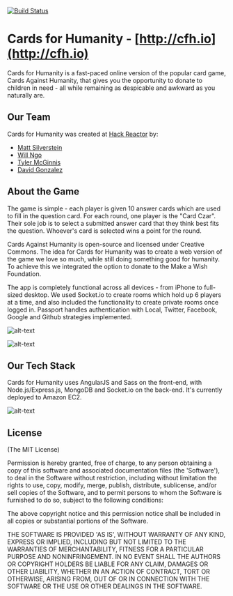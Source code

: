 [![Build Status](https://travis-ci.org/andela/nazgul-cfh.svg?branch=develop)](https://travis-ci.org/andela/nazgul-cfh)

# Cards for Humanity - [http://cfh.io](http://cfh.io)

Cards for Humanity is a fast-paced online version of the popular card game, Cards Against Humanity, that gives you the opportunity to donate to children in need - all while remaining as despicable and awkward as you naturally are.

## Our Team

Cards for Humanity was created at [Hack Reactor](http://www.hackreactor.com) by:

* [Matt Silverstein](http://www.mattsilverstein.com/)
* [Will Ngo](https://mrngoitall.net)
* [Tyler McGinnis](http://www.tylermcginnis.com)
* [David Gonzalez](http://www.truthyfalsy.com)

## About the Game

The game is simple - each player is given 10 answer cards which are used to fill in the question card. For each round, one player is the "Card Czar". Their sole job is to select a submitted answer card that they think best fits the question. Whoever's card is selected wins a point for the round.

Cards Against Humanity is open-source and licensed under Creative Commons. The idea for Cards for Humanity was to create a web version of the game we love so much, while still doing something good for humanity. To achieve this we integrated the option to donate to the Make a Wish Foundation.

The app is completely functional across all devices - from iPhone to full-sized desktop. We used Socket.io to create rooms which hold up 6 players at a time, and also included the functionality to create private rooms once logged in. Passport handles authentication with Local, Twitter, Facebook, Google and Github strategies implemented.

![alt-text](https://dl.dropboxusercontent.com/u/7390609/CFHforGit.png 'Cards for Humanity views')

![alt-text](http://www.tylermcginnis.com/images/cfh3.png 'Desktop with Cards')

## Our Tech Stack

Cards for Humanity uses AngularJS and Sass on the front-end, with Node.js/Express.js, MongoDB and Socket.io on the back-end. It's currently deployed to Amazon EC2.

![alt-text](https://dl.dropboxusercontent.com/u/7390609/tech.png 'Tech Stack Overview')

## License

(The MIT License)

Permission is hereby granted, free of charge, to any person obtaining
a copy of this software and associated documentation files (the
'Software'), to deal in the Software without restriction, including
without limitation the rights to use, copy, modify, merge, publish,
distribute, sublicense, and/or sell copies of the Software, and to
permit persons to whom the Software is furnished to do so, subject to
the following conditions:

The above copyright notice and this permission notice shall be
included in all copies or substantial portions of the Software.

THE SOFTWARE IS PROVIDED 'AS IS', WITHOUT WARRANTY OF ANY KIND,
EXPRESS OR IMPLIED, INCLUDING BUT NOT LIMITED TO THE WARRANTIES OF
MERCHANTABILITY, FITNESS FOR A PARTICULAR PURPOSE AND NONINFRINGEMENT.
IN NO EVENT SHALL THE AUTHORS OR COPYRIGHT HOLDERS BE LIABLE FOR ANY
CLAIM, DAMAGES OR OTHER LIABILITY, WHETHER IN AN ACTION OF CONTRACT,
TORT OR OTHERWISE, ARISING FROM, OUT OF OR IN CONNECTION WITH THE
SOFTWARE OR THE USE OR OTHER DEALINGS IN THE SOFTWARE.
